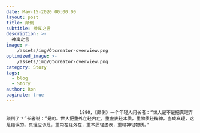 ```yaml
---
date: May-15-2020 00:00:00
layout: post
title: 颠倒
subtitle: 神寓之言
description: >-
  神寓之言
image: >-
    /assets/img/Qtcreator-overview.png
optimized_image: >-
    /assets/img/Qtcreator-overview.png
category: Story
tags:
  - blog
  - Story
author: Ron
paginate: true
---
```


							　　1890，《颠倒》一个年轻人问长者：“世人是不是把真理弄颠倒了？”长者说：“是的。世人把重外在轻内在，重虚表轻本质，重物质轻精神，当成真理，这是错误的。真理应该是，重内在轻外在，重本质轻虚表，重精神轻物质。”
							
							
						